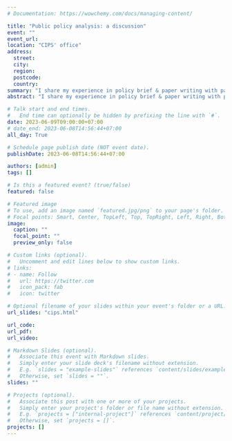 ```yaml
---
# Documentation: https://wowchemy.com/docs/managing-content/

title: "Public policy analysis: a discussion"
event: ""
event_url:
location: "CIPS' office"
address:
  street:
  city:
  region:
  postcode:
  country:
summary: "I share my experience in policy brief & paper writing with participants of CIPS' EPLP programs, a mentoring program for young public policy analysts I also share a bit of what I think the reason why public policy uses many economic principles"
abstract: "I share my experience in policy brief & paper writing with participants of CIPS' EPLP programs, a mentoring program for young public policy analysts I also share a bit of what I think the reason why public policy uses many economic principles"

# Talk start and end times.
#   End time can optionally be hidden by prefixing the line with `#`.
date: 2023-06-09T09:00:00+07:00
# date_end: 2023-06-08T14:56:44+07:00
all_day: True

# Schedule page publish date (NOT event date).
publishDate: 2023-06-08T14:56:44+07:00

authors: [admin]
tags: []

# Is this a featured event? (true/false)
featured: false

# Featured image
# To use, add an image named `featured.jpg/png` to your page's folder. 
# Focal points: Smart, Center, TopLeft, Top, TopRight, Left, Right, BottomLeft, Bottom, BottomRight.
image:
  caption: ""
  focal_point: ""
  preview_only: false

# Custom links (optional).
#   Uncomment and edit lines below to show custom links.
# links:
# - name: Follow
#   url: https://twitter.com
#   icon_pack: fab
#   icon: twitter

# Optional filename of your slides within your event's folder or a URL.
url_slides: "cips.html"

url_code:
url_pdf:
url_video:

# Markdown Slides (optional).
#   Associate this event with Markdown slides.
#   Simply enter your slide deck's filename without extension.
#   E.g. `slides = "example-slides"` references `content/slides/example-slides.md`.
#   Otherwise, set `slides = ""`.
slides: ""

# Projects (optional).
#   Associate this post with one or more of your projects.
#   Simply enter your project's folder or file name without extension.
#   E.g. `projects = ["internal-project"]` references `content/project/deep-learning/index.md`.
#   Otherwise, set `projects = []`.
projects: []
---
```


